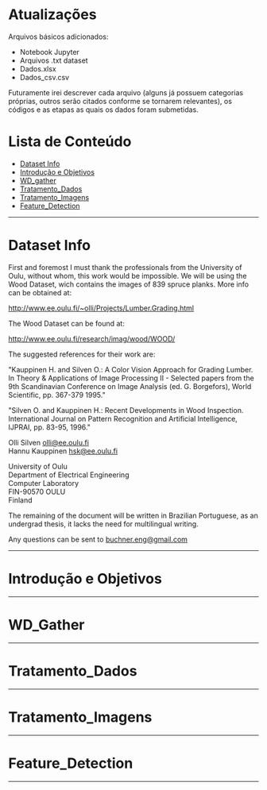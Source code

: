 # Atualizações

Arquivos básicos adicionados:
+ Notebook Jupyter
+ Arquivos .txt dataset
+ Dados.xlsx
+ Dados_csv.csv

Futuramente irei descrever cada arquivo (alguns já possuem categorias próprias, outros serão citados conforme se tornarem relevantes), os códigos e as etapas as quais os dados foram submetidas.


# Lista de Conteúdo

+ [Dataset Info](#dataset-info)
+ [Introdução e Objetivos](#introdução-e-objetivos)
+ [WD_gather](#wd_gather)
+ [Tratamento_Dados](#tratamento_dados)
+ [Tratamento_Imagens](#tratamento_imagens)
+ [Feature_Detection](#feature_detection)

**********

# Dataset Info

First and foremost I must thank the professionals from the University of Oulu, without whom, this work would be impossible. We will be using the Wood Dataset, wich contains the images of 839 spruce planks. More info can be obtained at:

http://www.ee.oulu.fi/~olli/Projects/Lumber.Grading.html

The Wood Dataset can be found at:

http://www.ee.oulu.fi/research/imag/wood/WOOD/

The suggested references for their work are:

"Kauppinen H. and Silven O.: A Color Vision Approach for Grading Lumber. In Theory & Applications of Image Processing II - Selected papers from the 9th Scandinavian Conference on Image Analysis (ed. G. Borgefors), World Scientific, pp. 367-379 1995."

"Silven O. and Kauppinen H.: Recent Developments in Wood Inspection. International Journal on Pattern Recognition and Artificial Intelligence, IJPRAI, pp. 83-95, 1996."


Olli Silven       olli@ee.oulu.fi  
Hannu Kauppinen    hsk@ee.oulu.fi  

University of Oulu  
Department of Electrical Engineering  
Computer Laboratory  
FIN-90570 OULU  
Finland  

The remaining of the document will be written in Brazilian Portuguese, as an undergrad thesis, it lacks the need for multilingual writing.

Any questions can be sent to <buchner.eng@gmail.com>

**********

# Introdução e Objetivos



**********

# WD_Gather



**********

# Tratamento_Dados



**********

# Tratamento_Imagens



**********

# Feature_Detection



**********
